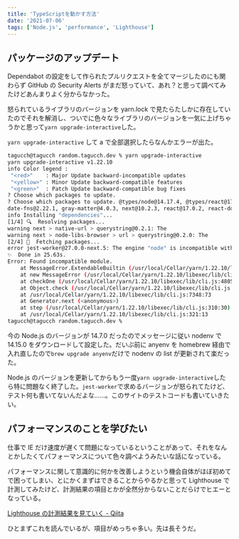 ```yaml
---
title: 'TypeScriptを動かす方法'
date: '2021-07-06'
tags: ['Node.js', 'performance', 'Lighthouse']
---
```


## パッケージのアップデート

Dependabot の設定をして作られたプルリクエストを全てマージしたのにも関わらず GitHub の Security Alerts がまだ怒っていて、あれ？と思って調べてみたけどあんまりよく分からなかった。

怒られているライブラリのバージョンを yarn.lock で見たらたしかに存在していたのでそれを解消し、ついでに色々なライブラリのバージョンを一気に上げちゃうかと思って`yarn upgrade-interactive`した。

`yarn upgrade-interactive` して a で全部選択したらなんかエラーが出た。

```sh
tagucch@tagucch random.tagucch.dev % yarn upgrade-interactive
yarn upgrade-interactive v1.22.10
info Color legend :
 "<red>"    : Major Update backward-incompatible updates
 "<yellow>" : Minor Update backward-compatible features
 "<green>"  : Patch Update backward-compatible bug fixes
? Choose which packages to update.
? Choose which packages to update. @types/node@14.17.4, @types/react@17.0.13, @types/react-dom@17.0.8, autoprefixer@10.2.6, postcss@8.3.5, prettier@2.3.2, tailwindcss@2.2.4, typescript@4.3.5,
date-fns@2.22.1, gray-matter@4.0.3, next@10.2.3, react@17.0.2, react-dom@17.0.2
info Installing "dependencies"...
[1/4] 🔍  Resolving packages...
warning next > native-url > querystring@0.2.1: The
warning next > node-libs-browser > url > querystring@0.2.0: The
[2/4] 🚚  Fetching packages...
error jest-worker@27.0.0-next.5: The engine "node" is incompatible with this module. Expected version "^10.13.0 || ^12.13.0 || ^14.15.0 || >=15.0.0". Got "14.7.0"
✨  Done in 25.63s.
Error: Found incompatible module.
    at MessageError.ExtendableBuiltin (/usr/local/Cellar/yarn/1.22.10/libexec/lib/cli.js:721:66)
    at new MessageError (/usr/local/Cellar/yarn/1.22.10/libexec/lib/cli.js:750:123)
    at checkOne (/usr/local/Cellar/yarn/1.22.10/libexec/lib/cli.js:48059:11)
    at Object.check (/usr/local/Cellar/yarn/1.22.10/libexec/lib/cli.js:48078:5)
    at /usr/local/Cellar/yarn/1.22.10/libexec/lib/cli.js:7348:73
    at Generator.next (<anonymous>)
    at step (/usr/local/Cellar/yarn/1.22.10/libexec/lib/cli.js:310:30)
    at /usr/local/Cellar/yarn/1.22.10/libexec/lib/cli.js:321:13
tagucch@tagucch random.tagucch.dev %
```

今の Node.js のバージョンが 14.7.0 だったのでメッセージに従い nodenv で 14.15.0 をダウンロードして設定した。だいぶ前に anyenv を homebrew 経由で入れ直したので`brew upgrade anyenv`だけで nodenv の list が更新されて楽だった。

Node.js のバージョンを更新してからもう一度`yarn upgrade-interactive`したら特に問題なく終了した。`jest-worker`で求めるバージョンが怒られてたけど、テスト何も書いてないんだよな……。このサイトのテストコードも書いていきたい。

## パフォーマンスのことを学びたい

仕事で IE だけ速度が遅くて問題になっているということがあって、それをなんとかしたくてパフォーマンスについて色々調べようみたいな話になっている。

パフォーマンスに関して意識的に何かを改善しようという機会自体がほぼ初めてで困ってしまい、とにかくまずはできることからやるかと思って Lighthouse で計測してみたけど、計測結果の項目とかが全然分からないことだらけでヒエーとなっている。

[Lighthouse の計測結果を見ていく \- Qiita](https://qiita.com/nightyknite/items/22d9f818dbab9bf171a3)

ひとまずこれを読んでいるが、項目がめっちゃ多い。先は長そうだ。
